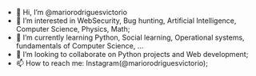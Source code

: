 - 👋 Hi, I’m @mariorodriguesvictorio
- 👀 I’m interested in WebSecurity, Bug hunting, Artificial Intelligence, Computer Science, Physics, Math; 
- 🌱 I’m currently learning Python, Social learning, Operational systems, fundamentals of Computer Science, ...
- 💞️ I’m looking to collaborate on Python projects and Web development;
- 📫 How to reach me: Instagram(@mariorodriguesvictorio);

<!---
mariorodriguesvictorio/mariorodriguesvictorio is a ✨ special ✨ repository because its `README.md` (this file) appears on your GitHub profile.
You can click the Preview link to take a look at your changes.
--->
